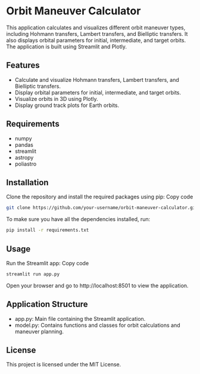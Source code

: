 # Orbit Maneuver Calculator
This application calculates and visualizes different orbit maneuver types, including Hohmann transfers, Lambert transfers, and Bielliptic transfers. It also displays orbital parameters for initial, intermediate, and target orbits. The application is built using Streamlit and Plotly.

## Features

- Calculate and visualize Hohmann transfers, Lambert transfers, and Bielliptic transfers.
- Display orbital parameters for initial, intermediate, and target orbits.
- Visualize orbits in 3D using Plotly.
- Display ground track plots for Earth orbits.

## Requirements

- numpy
- pandas
- streamlit
- astropy
- poliastro

## Installation

Clone the repository and install the required packages using pip:
Copy code

```bash
git clone https://github.com/your-username/orbit-maneuver-calculator.git cd orbit-maneuver-calculator pip install -r requirements.txt
```

To make sure you have all the dependencies installed, run:

```bash
pip install -r requirements.txt
```

## Usage

Run the Streamlit app:
Copy code

```bash
streamlit run app.py
```

Open your browser and go to http://localhost:8501 to view the application.

## Application Structure

- app.py: Main file containing the Streamlit application.
- model.py: Contains functions and classes for orbit calculations and maneuver planning.

## License

This project is licensed under the MIT License.
